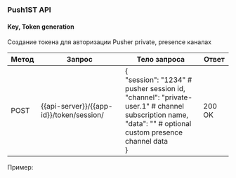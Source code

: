 ### Push1ST API

#### Key, Token generation

Создание токена для авторизации Pusher private, presence каналах

Метод | Запрос | Тело запроса | Ответ 
----- | ------ | -------------| -----
POST | {{api-server}}/{{app-id}}/token/session/ | {<br>"session": "1234" # pusher session id,<br>"channel": "private-user.1" # channel subscription name,<br>"data": "" # optional custom presence channel data<br>} | 200 OK <token-string> 

Пример:
